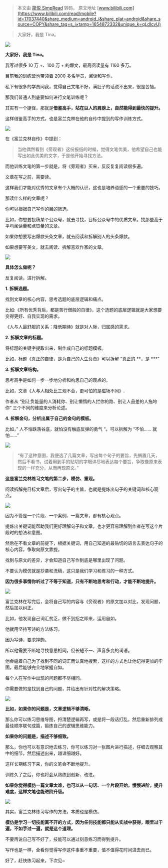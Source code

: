 > 本文由 [简悦 SimpRead](http://ksria.com/simpread/) 转码， 原文地址 [www.bilibili.com](https://www.bilibili.com/read/mobile?id=17037440&share_medium=android_i&share_plat=android&share_source=COPY&share_tag=s_i×tamp=1654872332&unique_k=qLdIcvU)

> 大家好，我是 Tina。

![](http://i0.hdslb.com/bfs/article/d7ce7037b4706825125ded72ec93e014893115c8.png@784w_336h_progressive.webp)

**大家好，我是 Tina。**

我写过很多 10 万 +、100 万 + 的爆文，最高阅读量有 1160 多万。

目前我的训练营也带领着 2000 多名学员，阅读和写作。

私下有很多的学员问我，觉得自己文笔不好，满肚子的话说不出来，很是苦恼。

那我们普通人到底要如何进行文笔训练呢？

其实有一个捷径，那就是**借鉴高手，站在巨人的肩膀上，自然能得到最快的提升。**

这样借鉴高手的方式，也是富兰克林在他的自传中提到的写作训练方式。

![](http://i0.hdslb.com/bfs/article/37c070a3930d350ce625212c074d1e6bdc90d02b.png@784w_118h_progressive.webp)

在《富兰克林自传》中提到：

> 当他偶然看到《旁观者》这份报纸的时候，觉得文笔优美，他希望自己也能写出如此优美的文字，于是他开始寻找方法。

而他训练文笔的第一步就是，将《旁观者》买来，反反复复阅读很多遍。

文章在写之前，需要读。

这样我们才能对优秀的文章有个大概的认识，这也是培养语感的一个重要的技巧。

那读什么样的文章呢？

你可以根据自己写作的目的筛选。

比如，你想要投稿某个公众号，就去寻找，目标公众号中的优质文章。找那些高于平均阅读量和点赞量的文章。

如果你想要写出爆款头条文章，就去阅读和拆解别人的头条爆款。

如果想要写美文，就去阅读、拆解喜欢作家的文章。

![](http://i0.hdslb.com/bfs/article/6efbdaa9ad6b520e7168609a7be90b2826e73b21.png@784w_590h_progressive.webp)

**具体怎么做呢？**

反复阅读，进行拆解。

**1. 拆解选题。**

找到文章的核心内容，思考选题的底层逻辑和痛点。

比如:《所有优秀背后，都是苦行僧般的自律》，这个选题的底层逻辑就是大家想要变得更好、自我实现的需求。

《人与人最舒服的关系：降低期待》就是对人际，归属感的需求。

**2. 拆解文章的标题。**

将标题的关键字提取出来，制作成自己的标题模板。

比如，标题《真正的自律，是为自己的人生负责》可以拆解 “真正的 **，是 ***”

**3. 拆解文章结构。**

思考高手是如何一步一步地分析和构思自己的观点的。

比如，文章《人与人相处比三观不合，更可怕的是磁场不同》.

作者从 “别让负能量的人消耗你、别让懒惰的人拦你的路、别让人品差的人拖垮你” 三个不同的维度来分析论述。

**4. 拆解金句，分析出属于自己的金句的模板。**

比如，” 人不怕跌落谷底，就怕没有触底反弹的勇气 “。可以拆解为 “不怕…… 就怕……”

![](http://i0.hdslb.com/bfs/article/4b12b4271cfad1a49cdcd55004a7394415f19031.png@784w_118h_progressive.webp)

> “有了这种意图，我便选了几篇文章，写出每个句子的要旨，先搁置几天，然后不看书，试着用到手的贴切的字眼详尽地表达每个要旨，争取像原来表现的一样充分，从而再现原文。”

**这是富兰克林练习文笔的第二步，模仿、重现。**

阅读拆解完目标文章后，写出句子的主旨，也就是提炼出句子的关键词和核心观点。

![](http://i0.hdslb.com/bfs/article/a0b32d9a8effa714d3c7fc09873a84ebfef24a73.jpg@784w_524h_progressive.webp)

因为不管是一个片段、一个案例、一篇文章，都有核心观点。

提炼出关键词能帮助我们更好理解句子和文章，也才更容易理解到作者在写这个片段时的想法和意图。

然后在不看文章的前提下，根据关键词，用自己知道的最贴切的语言去表达句子的核心内容，争取向原文靠拢。

找到与原文的差异，才会知道自己写作到底是哪里出现了问题。

不要认为模仿就是抄袭和洗稿，这只是我们学习和练习的一种方式。

**因为很多事情你听过了不等于知道，只有不断地思考和行动，才能不断地提升。**

![](http://i0.hdslb.com/bfs/article/8f888f496ca87f9303462b37fc7422fa765ab481.png@784w_114h_progressive.webp)

富兰克林在写完后，会将自己写的内容与《旁观者》的原文加以对比，发现问题，然后加以纠正。

比如，他发现自己词汇贫乏，做不到招之即来，运用自如。

他就用坚持写诗的方法练习。

因为写诗，要求押韵。

所以他需要不断地寻找意思相同，但长短不一、声音多变的词语。

他会逼着自己为了找到不同的词汇而认真地搜索，这样的方式也让他记得更加的牢固，最后能够完全地掌握自如。

每个人在写作中出现的问题都不尽相同。

你需要做的是找到自己的问题，并给出有针对性的解决策略。

![](http://i0.hdslb.com/bfs/article/b62145943f742e42e5a6b25cff3498598acc01cb.jpg@784w_562h_progressive.webp)

**比如，如果你的问题是，文章逻辑不够清晰。**

那么你可以练习思维导图，捋清楚逻辑再写，或是将一段话打乱，然后重新排列成最佳顺序联句成篇，锻炼自己的逻辑思维能力。

**如果你的问题是，描述不够细致。**

那么，你也可以有意识地去练习，你可以练习对一张图片进行描述，仔细去观察其中的细节，然后描述出来，越详细越好。

这样长期练习下来，你的文笔会不断地提升。

训练久了之后，你也将会从熟练到创新、改进。

**如果你觉得模仿一篇文章太难，也可以从一句话、一个片段开始，慢慢进阶，提升难度，这样文笔也能进阶升级。**

![](http://i0.hdslb.com/bfs/article/8ebf441c306988adabf3f9d728d245e576f51180.png@784w_122h_progressive.webp)

其实，富兰克林练习写作的方法，本质也是模仿。

**模仿是学习一切技能离不开的方式，因为任何技能都只能从实战中获得，眼里过千遍，不如手过一遍，就是这个道理。**

不要再说自己写不好了，技能可以通过刻意练习而得到提升。

写作也是一样，全看你觉得写作这件事重不重要，值不值得花时间进去而已。

好了，赶快练习起来，下次见~